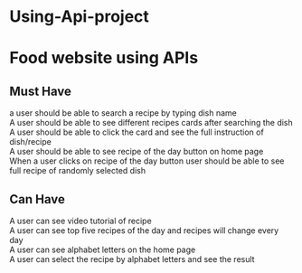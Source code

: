 # Using-Api-project
# Food website using APIs
## Must Have
a user should be able to search a recipe by typing dish name<br>
A user should be able to see different recipes cards after searching the dish<br>
A user should be able to click the card and see the full instruction of dish/recipe<br>
A user should be able to see recipe of the day button on home page<br>
When a user clicks on recipe of the day button user should be able to see full recipe of randomly selected dish<br>
## Can Have
 A user can see video tutorial of recipe<br>
A user can see top five recipes of the day and recipes will change every day<br>
A user can see alphabet letters on the home page<br>
A user can select the recipe by alphabet letters and see the result<br>

